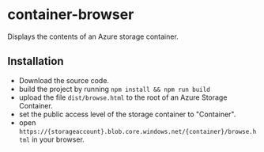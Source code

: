 # container-browser

Displays the contents of an Azure storage container.

## Installation

* Download the source code.
* build the project by running `npm install && npm run build`
* upload the file `dist/browse.html` to the root of an Azure Storage Container.
* set the public access level of the storage container to "Container".
* open `https://{storageaccount}.blob.core.windows.net/{container}/browse.html` in your browser.
